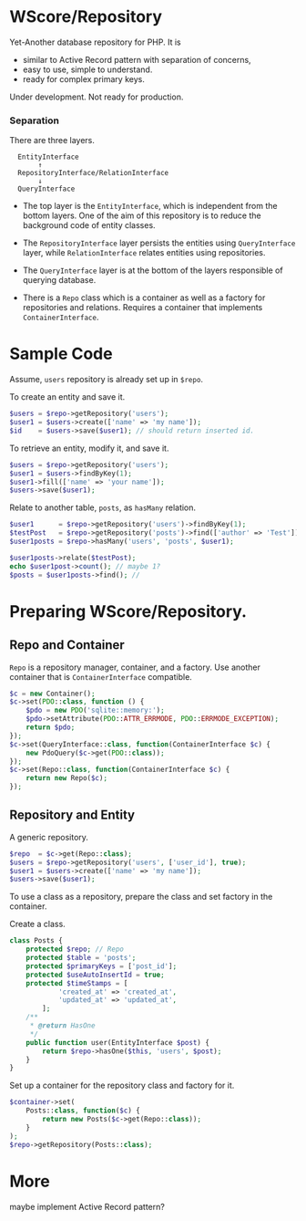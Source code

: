 WScore/Repository
=================

Yet-Another database repository for PHP. 
It is

* similar to Active Record pattern with separation of concerns,
* easy to use, simple to understand.
* ready for complex primary keys.

Under development. Not ready for production. 

### Separation

There are three layers. 

```
  EntityInterface
       ↑
  RepositoryInterface/RelationInterface
       ↓
  QueryInterface
```

* The top layer is the `EntityInterface`, which is 
independent from the bottom layers. One of the aim of 
this repository is to reduce the background code of 
entity classes. 

* The `RepositoryInterface` layer persists the entities 
using `QueryInterface` layer, while `RelationInterface` relates
entities using repositories. 

* The `QueryInterface` layer is at the bottom of the layers 
responsible of querying database. 

* There is a `Repo` class which is a container as well as 
a factory for repositories and relations. 
Requires a container that implements `ContainerInterface`. 

Sample Code
===========

Assume, `users` repository is already set up in `$repo`. 

To create an entity and save it. 

```php
$users = $repo->getRepository('users');
$user1 = $users->create(['name' => 'my name']);
$id    = $users->save($user1); // should return inserted id.
```

To retrieve an entity, modify it, and save it.

```php
$users = $repo->getRepository('users');
$user1 = $users->findByKey(1);
$user1->fill(['name' => 'your name']);
$users->save($user1);
```

Relate to another table, `posts`, as `hasMany` relation.

```php
$user1      = $repo->getRepository('users')->findByKey(1);
$testPost   = $repo->getRepository('posts')->find(['author' => 'Test'])
$user1posts = $repo->hasMany('users', 'posts', $user1);

$user1posts->relate($testPost);
echo $user1post->count(); // maybe 1?
$posts = $user1posts->find(); // 
```



Preparing WScore/Repository.
======

Repo and Container
----

`Repo` is a repository manager, container, and a factory. 
Use another container that is `ContainerInterface` compatible. 

```php
$c = new Container();
$c->set(PDO::class, function () {
    $pdo = new PDO('sqlite::memory:');
    $pdo->setAttribute(PDO::ATTR_ERRMODE, PDO::ERRMODE_EXCEPTION);
    return $pdo;
});
$c->set(QueryInterface::class, function(ContainerInterface $c) {
    new PdoQuery($c->get(PDO::class));
});
$c->set(Repo::class, function(ContainerInterface $c) {
    return new Repo($c);
});
```

Repository and Entity
----

A generic repository. 

```php
$repo  = $c->get(Repo::class);
$users = $repo->getRepository('users', ['user_id'], true);
$user1 = $users->create(['name' => 'my name']);
$users->save($user1);
```


To use a class as a repository, prepare the class and set 
factory in the container. 

Create a class. 

```php
class Posts {
    protected $repo; // Repo
    protected $table = 'posts';
    protected $primaryKeys = ['post_id'];
    protected $useAutoInsertId = true;
    protected $timeStamps = [
            'created_at' => 'created_at',
            'updated_at' => 'updated_at',
        ];
    /**
     * @return HasOne
     */
    public function user(EntityInterface $post) {
        return $repo->hasOne($this, 'users', $post);
    }
}
```

Set up a container for the repository class and factory for it. 

```php
$container->set(
    Posts::class, function($c) {
        return new Posts($c->get(Repo::class));
    }
);
$repo->getRepository(Posts::class);
```

More 
====

maybe implement Active Record pattern?

